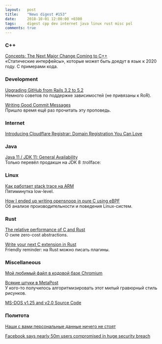 ```yaml
---
layout:   post
title:    "News digest #153"
date:     2018-10-01 12:00:00 +0300
tags:     digest cpp dev internet java linux rust misc pol
comments: true
---
```


### C++

[Concepts: The Next Major Change Coming to C++](https://www.inversepalindrome.com/blog/2018/9/26/concepts)<br/>
«Статические интерфейсы», которые может быть доедут в язык к 2020 году. С примерами кода.

### Development

[Upgrading GitHub from Rails 3.2 to 5.2](https://githubengineering.com/upgrading-github-from-rails-3-2-to-5-2/)<br/>
Немного советов по поддержке зависимостей (не привязаны к RoR).

[Writing Good Commit Messages](https://medium.com/compass-true-north/writing-good-commit-messages-fc33af9d6321)<br/>
Пришло время ещё раз прочитать эту проповедь.

### Internet

[Introducing Cloudflare Registrar: Domain Registration You Can Love](https://blog.cloudflare.com/cloudflare-registrar/)

### Java

[Java 11 / JDK 11: General Availability](https://habr.com/company/jugru/blog/424543/)<br/>
Только перевёл продакшн на JDK 8 :trollface:

### Linux

[Как работает stack trace на ARM](https://habr.com/company/embox/blog/424365/)<br/>
Пятиминутка low-level.

[How I ended up writing opensnoop in pure C using eBPF](https://bolinfest.github.io/opensnoop-native/)<br/>
Об анализе производительности и поведения Linux-систем.

### Rust

[The relative performance of C and Rust](http://dtrace.org/blogs/bmc/2018/09/28/the-relative-performance-of-c-and-rust/)<br/>
О силе zero-cost abstractions.

[Write your next C extension in Rust](https://tim.mcnamara.nz/post/178475377027/write-your-next-c-extension-in-rust)<br/>
Friendly reminder: на Rust можно писать плагины.

### Miscellaneous

[Мой любимый файл в кодовой базе Chromium](https://habr.com/company/infopulse/blog/424369/)

[Всякие штуки в MetaPost](https://habr.com/post/423571/)<br/>
У кого-то получилось алгоритмизировать этот милый гравюрный стиль рисунков.

[MS-DOS v1.25 and v2.0 Source Code](https://github.com/Microsoft/MS-DOS)

### Политота

[Наши с вами персональные данные ничего не стоят](https://habr.com/post/423947/)

[Facebook says nearly 50m users compromised in huge security breach](https://www.theguardian.com/technology/2018/sep/28/facebook-50-million-user-accounts-security-berach)
